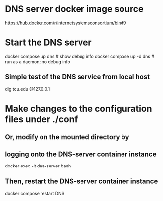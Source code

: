 # DNS server docker image source
https://hub.docker.com/r/internetsystemsconsortium/bind9


# Start the DNS server
docker compose up dns      # show debug info
docker compose up -d dns   # run as a daemon; no debug info


## Simple test of the DNS service from local host
dig tcu.edu @127.0.0.1


# Make changes to the configuration files under ./conf

## Or, modify on the mounted directory by
## logging onto the DNS-server container instance
docker exec -it dns-server bash
## Then, restart the DNS-server container instance
docker compose restart DNS
